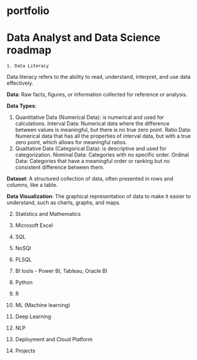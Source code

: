 # portfolio
# Data Analyst and Data Science roadmap
` 1. Data Literacy `

Data literacy refers to the ability to read, understand, interpret, and use data effectively. 

**Data**: Raw facts, figures, or information collected for reference or analysis.

**Data Types**: 
1. Quantitative Data (Numerical Data): is numerical and used for calculations.
     Interval Data: Numerical data where the difference between values is meaningful, but there is no true zero point.
     Ratio Data: Numerical data that has all the properties of interval data, but with a true zero point, which allows for meaningful ratios.
3. Qualitative Data (Categorical Data): is descriptive and used for categorization.
     Nominal Data: Categories with no specific order.
     Ordinal Data: Categories that have a meaningful order or ranking but no consistent difference between them.
   
**Dataset**: A structured collection of data, often presented in rows and columns, like a table.

**Data Visualization**: The graphical representation of data to make it easier to understand, such as charts, graphs, and maps.

2. Statistics and Mathematics

3. Microsoft Excel

4. SQL

5. NoSQl

6. PLSQL

7. BI tools - Power BI, Tableau, Oracle BI

8. Python

9. R

10. ML (Machine learning)

11. Deep Learning

12. NLP

13. Deployment and Cloud Platform

14. Projects

